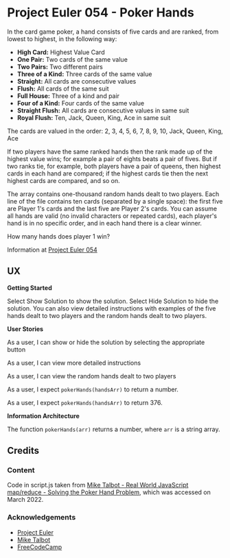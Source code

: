 # Project Euler 054 - Poker Hands

In the card game poker, a hand consists of five cards and are ranked, from lowest to highest, in the following way:

- **High Card:** Highest Value Card
- **One Pair:** Two cards of the same value
- **Two Pairs:** Two different pairs
- **Three of a Kind:** Three cards of the same value
- **Straight:** All cards are consecutive values
- **Flush:** All cards of the same suit
- **Full House:** Three of a kind and pair
- **Four of a Kind:** Four cards of the same value
- **Straight Flush:** All cards are consecutive values in same suit
- **Royal Flush:** Ten, Jack, Queen, King, Ace in same suit

The cards are valued in the order:
2, 3, 4, 5, 6, 7, 8, 9, 10, Jack, Queen, King, Ace

If two players have the same ranked hands then the rank made up of the highest value wins; for example a pair of eights beats a pair of fives.  But if two ranks tie, for example, both players have a pair of queens, then highest cards in each hand are compared; if the highest cards tie then the next highest cards are compared, and so on.

The array contains one-thousand random hands dealt to two players.  Each line of the file contains ten cards (separated by a single space): the first five are Player 1's cards and the last five are Player 2's cards.  You can assume all hands are valid (no invalid characters or repeated cards), each player's hand is in no specific order, and in each hand there is a clear winner.

How many hands does player 1 win?

Information at [Project Euler 054](https://projecteuler.net/problem=54)

## UX

**Getting Started**

Select Show Solution to show the solution.  Select Hide Solution to hide the solution.  You can also view detailed instructions with examples of the five hands dealt to two players and the random hands dealt to two players.

**User Stories**

As a user, I can show or hide the solution by selecting the appropriate button

As a user, I can view more detailed instructions

As a user, I can view the random hands dealt to two players

As a user, I expect `pokerHands(handsArr)` to return a number.

As a user, I expect `pokerHands(handsArr)` to return 376.

**Information Architecture**

The function `pokerHands(arr)` returns a number, where `arr` is a string array.

## Credits

### Content

Code in script.js taken from [Mike Talbot - Real World JavaScript map/reduce - Solving the Poker Hand Problem](https://dev.to/miketalbot/real-world-javascript-map-reduce-solving-the-poker-hand-problem-3eie), which was accessed on March 2022.

### Acknowledgements

- [Project Euler](https://projecteuler.net)
- [Mike Talbot](https://dev.to/miketalbot/real-world-javascript-map-reduce-solving-the-poker-hand-problem-3eie)
- [FreeCodeCamp](https://www.freecodecamp.org)